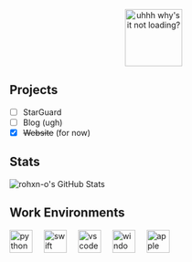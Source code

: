 <!--
<table align="right">
 <tr><td><a href="https://github.com/rohxn-o/rohxn-o/tree/main/README.md"><img src="./assets/gb_flag.png" alt="UK flag" width="17px"> English</a></td></tr>
 <tr><td><a href="https://github.com/rohxn-o/rohxn-o/tree/main/README-gu.md"><img src="./assets/in_flag.png" alt="ભારતીય ધ્વજ" width="17px"> Gujarati</a></td></tr>
</table>
-->

<p align="center">
  <img src="https://latex.codecogs.com/svg.image?\begin%7Bbmatrix%7D\text%7Bwelcome%20to%20my%20page%7D%20%5C%5C%20%40setofR\end%7Bbmatrix%7D" alt="uhhh why's it not loading?" height="100"/>
</p>

## Projects

- [ ] StarGuard
- [ ] Blog (ugh)
- [x] ~~Website~~ (for now)

## Stats

<img src="https://github-readme-stats.vercel.app/api?username=setofr&theme=graywhite&show_icons=true&hide_border=true&count_private=true&hide=stars,prs" alt="rohxn-o's GitHub Stats" />

## Work Environments

<div align="left">
  <img src="https://skillicons.dev/icons?i=py" height="40" alt="python logo"  />
  <img width="12" />
  <img src="https://skillicons.dev/icons?i=swift" height="40" alt="swift logo"  />
  <img width="12" />
  <img src="https://skillicons.dev/icons?i=vscode" height="40" alt="vscode logo"  />
  <img width="12" />
  <img src="https://skillicons.dev/icons?i=windows" height="40" alt="windows logo"  />
  <img width="12" />
  <img src="https://skillicons.dev/icons?i=apple" height="40" alt="apple logo"  />
  <img width="12" />
</div>
